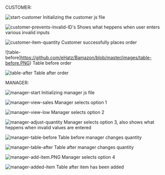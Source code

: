 CUSTOMER:

![start-customer](https://github.com/eHatz/Bamazon/blob/master/images/start-customer.PNG)
Initializing the customer js file

![customer-prevents-invalid-ID's](https://github.com/eHatz/Bamazon/blob/master/images/customer-prevents-invalid%20ID's.PNG)
Shows what heppens when user enters various invalid inputs

![customer-item-quantity](https://github.com/eHatz/Bamazon/blob/master/images/customer-item-quantity.PNG)
Customer successfully places order

![table-before]https://github.com/eHatz/Bamazon/blob/master/images/table-before.PNG)
Table before order

![table-after](https://github.com/eHatz/Bamazon/blob/master/images/table-after.PNG)
Table after order

MANAGER:

![manager-start](https://github.com/eHatz/Bamazon/blob/master/images/manager-start.PNG)
Initializing manager js file

![manager-view-sales](https://github.com/eHatz/Bamazon/blob/master/images/manager-view-sales.PNG)
Manager selects option 1

![manager-view-low](https://github.com/eHatz/Bamazon/blob/master/images/manager-view-low.PNG)
Manager selects option 2

![manager-adjust-quantity](https://github.com/eHatz/Bamazon/blob/master/images/manager-adjust-quantity.PNG)
Manager selects option 3, also shows what heppens when invalid values are entered


![manager-table-before](https://github.com/eHatz/Bamazon/blob/master/images/manager-before.PNG)
Table before manager changes quantity

![manager-table-after](https://github.com/eHatz/Bamazon/blob/master/images/manager-after.PNG)
Table after manager changes quantity

![manager-add-item.PNG](https://github.com/eHatz/Bamazon/blob/master/images/manager-add-item.PNG)
Manager selects option 4

![manager-added-item](https://github.com/eHatz/Bamazon/blob/master/images/manager-added-item.PNG)
Table after item has been added
